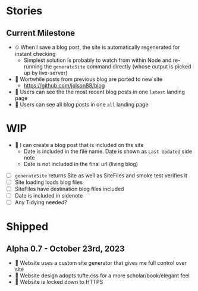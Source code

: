 # Stories

## Current Milestone

- ⏲ When I save a blog post, the site is automatically regenerated for instant checking
    - Simplest solution is probably to watch from within Node and re-running the `generateSite` command directly (whose output is picked up by live-server)
- 📄 Wortwhile posts from previous blog are ported to new site
    - https://github.com/jolson88/blog
- 📖 Users can see the the most recent blog posts in one `latest` landing page
- 📖 Users can see all blog posts in one `all` landing page

# WIP

- 📃 I can create a blog post that is included on the site
    - Date is included in the file name. Date is shown as `Last Updated` side note
    - Date is not included in the final url (living blog)

- [ ] `generateSite` returns Site as well as SiteFiles and smoke test verifies it
- [ ] Site loading loads blog files
- [ ] SiteFiles have destination blog files included
- [ ] Date is included in sidenote
- [ ] Any Tidying needed?

# Shipped

## Alpha 0.7 - October 23rd, 2023

- 🎯 Website uses a custom site generator that gives me full control over site
- 🎯 Website design adopts tufte.css for a more scholar/book/elegant feel
- 🎯 Website is locked down to HTTPS
